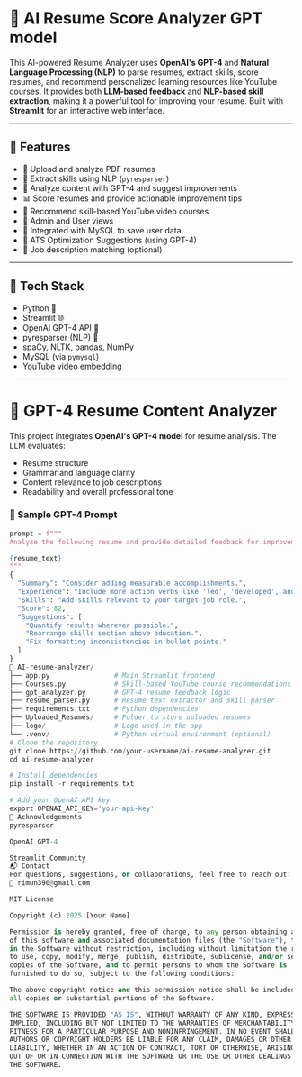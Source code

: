 # 🤖 AI Resume Score Analyzer GPT model

This AI-powered Resume Analyzer uses **OpenAI's GPT-4** and **Natural Language Processing (NLP)** to parse resumes, extract skills, score resumes, and recommend personalized learning resources like YouTube courses. It provides both **LLM-based feedback** and **NLP-based skill extraction**, making it a powerful tool for improving your resume. Built with **Streamlit** for an interactive web interface.

---

## 🚀 Features

- 📄 Upload and analyze PDF resumes
- 🧠 Extract skills using NLP (`pyresparser`)
- 🧠 Analyze content with GPT-4 and suggest improvements
- 📊 Score resumes and provide actionable improvement tips
- 🎯 Recommend skill-based YouTube video courses
- 📁 Admin and User views
- 🔗 Integrated with MySQL to save user data
- 🧠 ATS Optimization Suggestions (using GPT-4)
- 🎯 Job description matching (optional)

---

## 🧰 Tech Stack

- Python 🐍
- Streamlit 🌐
- OpenAI GPT-4 API 🤖
- pyresparser (NLP) 🧠
- spaCy, NLTK, pandas, NumPy
- MySQL (via `pymysql`)
- YouTube video embedding

---

# 🧠 GPT-4 Resume Content Analyzer

This project integrates **OpenAI's GPT-4 model** for resume analysis. The LLM evaluates:

- Resume structure
- Grammar and language clarity
- Content relevance to job descriptions
- Readability and overall professional tone

### 📌 Sample GPT-4 Prompt

```python
prompt = f"""
Analyze the following resume and provide detailed feedback for improvements in structure, grammar, ATS-compatibility, and content relevance:

{resume_text}
"""
{
  "Summary": "Consider adding measurable accomplishments.",
  "Experience": "Include more action verbs like 'led', 'developed', and 'optimized'.",
  "Skills": "Add skills relevant to your target job role.",
  "Score": 82,
  "Suggestions": [
    "Quantify results wherever possible.",
    "Rearrange skills section above education.",
    "Fix formatting inconsistencies in bullet points."
  ]
}
📁 AI-resume-analyzer/
├── app.py                # Main Streamlit frontend
├── Courses.py            # Skill-based YouTube course recommendations
├── gpt_analyzer.py       # GPT-4 resume feedback logic
├── resume_parser.py      # Resume text extractor and skill parser
├── requirements.txt      # Python dependencies
├── Uploaded_Resumes/     # Folder to store uploaded resumes
├── logo/                 # Logo used in the app
└── .venv/                # Python virtual environment (optional)
# Clone the repository
git clone https://github.com/your-username/ai-resume-analyzer.git
cd ai-resume-analyzer

# Install dependencies
pip install -r requirements.txt

# Add your OpenAI API key
export OPENAI_API_KEY='your-api-key'
🙌 Acknowledgements
pyresparser

OpenAI GPT-4

Streamlit Community
📬 Contact
For questions, suggestions, or collaborations, feel free to reach out:
📧 rimun390@gmail.com

MIT License

Copyright (c) 2025 [Your Name]

Permission is hereby granted, free of charge, to any person obtaining a copy
of this software and associated documentation files (the "Software"), to deal
in the Software without restriction, including without limitation the rights  
to use, copy, modify, merge, publish, distribute, sublicense, and/or sell     
copies of the Software, and to permit persons to whom the Software is         
furnished to do so, subject to the following conditions:                       

The above copyright notice and this permission notice shall be included in    
all copies or substantial portions of the Software.                           

THE SOFTWARE IS PROVIDED "AS IS", WITHOUT WARRANTY OF ANY KIND, EXPRESS OR    
IMPLIED, INCLUDING BUT NOT LIMITED TO THE WARRANTIES OF MERCHANTABILITY,      
FITNESS FOR A PARTICULAR PURPOSE AND NONINFRINGEMENT. IN NO EVENT SHALL THE   
AUTHORS OR COPYRIGHT HOLDERS BE LIABLE FOR ANY CLAIM, DAMAGES OR OTHER        
LIABILITY, WHETHER IN AN ACTION OF CONTRACT, TORT OR OTHERWISE, ARISING FROM, 
OUT OF OR IN CONNECTION WITH THE SOFTWARE OR THE USE OR OTHER DEALINGS IN     
THE SOFTWARE.
